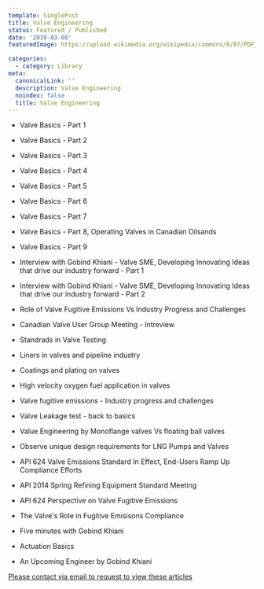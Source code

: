 ```yaml
---
template: SinglePost
title: Valve Engineering
status: Featured / Published
date: '2019-03-08'
featuredImage: https://upload.wikimedia.org/wikipedia/commons/8/87/PDF_file_icon.svg

categories:
  - category: Library
meta:
  canonicalLink: ''
  description: Valve Engineering
  noindex: false
  title: Valve Engineering
---
```

- Valve Basics - Part 1
- Valve Basics - Part 2
- Valve Basics - Part 3
- Valve Basics - Part 4
- Valve Basics - Part 5
- Valve Basics - Part 6
- Valve Basics - Part 7
- Valve Basics - Part 8, Operating Valves in Canadian Oilsands
- Valve Basics - Part 9
- Interview with Gobind Khiani  - Valve SME, Developing Innovating Ideas that drive our industry forward - Part 1
- Interview with Gobind Khiani  - Valve SME, Developing Innovating Ideas that drive our industry forward - Part 2

- Role of Valve Fugitive Emissions Vs Industry Progress and Challenges
- Canadian Valve User Group Meeting - Intreview
- Standrads in Valve Testing
- Liners in valves and pipeline industry
- Coatings and plating on valves
- High velocity oxygen fuel application in valves
- Valve fugitive emissions - Industry progress and challenges
- Valve Leakage test - back to basics
- Value Engineering by Monoflange valves Vs floating ball valves
- Observe unique design requirements for LNG Pumps and Valves
- API 624 Valve Emissions Standard In Effect, End-Users Ramp Up Compliance Efforts
- API 2014 Spring Refining Equipment Standard Meeting
- API 624 Perspective on Valve Fugitive Emissions
- The Valve's Role in Fugitive Emisisons Compliance
- Five minutes with Gobind Khiani
- Actuation Basics
- An Upcoming Engineer by Gobind Khiani


[Please contact via email to request to view these articles](https://gapvinc.com/contact)



